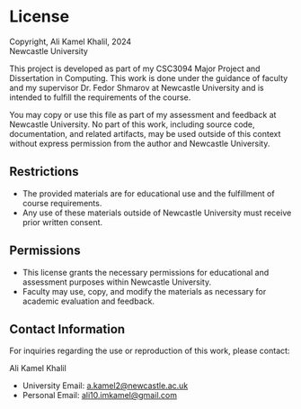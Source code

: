 # License

Copyright, Ali Kamel Khalil, 2024  
Newcastle University

This project is developed as part of my CSC3094 Major Project and Dissertation in Computing. This work is done under the guidance of faculty and my supervisor Dr. Fedor Shmarov at Newcastle University and is intended to fulfill the requirements of the course.

You may copy or use this file as part of my assessment and feedback at Newcastle University. No part of this work, including source code, documentation, and related artifacts, may be used outside of this context without express permission from the author and Newcastle University.

## Restrictions

- The provided materials are for educational use and the fulfillment of course requirements.
- Any use of these materials outside of Newcastle University must receive prior written consent.

## Permissions

- This license grants the necessary permissions for educational and assessment purposes within Newcastle University.
- Faculty may use, copy, and modify the materials as necessary for academic evaluation and feedback.

## Contact Information

For inquiries regarding the use or reproduction of this work, please contact:

Ali Kamel Khalil  
- University Email: [a.kamel2@newcastle.ac.uk](mailto:a.kamel2@newcastle.ac.uk)
- Personal Email: [ali10.imkamel@gmail.com](mailto:ali10.imkamel@gmail.com)
